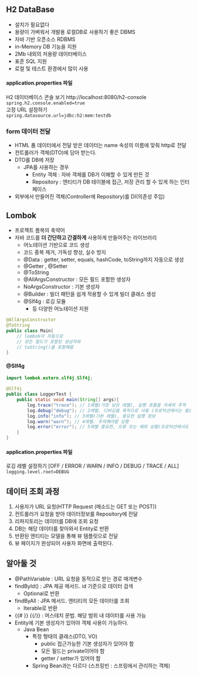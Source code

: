 ## H2 DataBase
- 설치가 필요없다
- 용량이 가벼워서 개발용 로컬DB로 사용하기 좋은 DBMS
- 자바 기반 오픈소스 RDBMS
- in-Memory DB 기능을 지원
- 2Mb 내외의 저용량 데이터베이스
- 표준 SQL 지원
- 로컬 및 테스트 환경에서 많이 사용  

#### application.properties 파일  
H2 데이터베이스 콘솔 보기 http://localhost:8080/h2-console  
```spring.h2.console.enabled=true```  
고정 URL 설정하기  
```spring.datasource.url=jdbc:h2:mem:testdb```  

### form 데이터 전달
- HTML 폼 데이터에서 전달 받은 데이터는 name 속성의 이름에 맞춰 http로 전달
- 컨트롤러가 객체(DTO)에 담아 받는다.
- DTO를 DB에 저장
  - JPA를 사용하는 경우
    - Entity 객체 : 자바 객체를 DB가 이해할 수 있게 만든 것
    - Repository : 엔티티가 DB 테이블에 접근, 저장 관리 할 수 있게 하는 인터페이스
- 외부에서 만들어진 객체(Controller에 Repository)를 DI(의존성 주입)

## Lombok
- 프로젝트 롬복의 축약어
- 자바 코드를 **더 간단하고 간결하게** 사용하게 만들어주는 라이브러리
  - 어노테이션 기반으로 코드 생성
  - 코드 중복 제거, 가독성 향상, 실수 방지
  - @Data : getter, setter, equals, hashCode, toString까지 자동으로 생성
  - @Getter , @Setter
  - @ToString
  - @AllArgsConstructor : 모든 필드 포함한 생성자
  - NoArgsConstructor : 기본 생성자
  - @Builder : 빌더 패턴을 쉽게 적용할 수 있게 빌더 클래스 생성
  - @Slf4g : 로깅 모듈 
    - 등 다양한 어노테이션 지원
```java
@AllArgsConstructor
@ToString
public class Main{
    // lombok이 자동으로
    // 모든 필드가 포함된 생성자와
    // toString()을 포함해줌
}
 ```

#### @Slf4g
```java
import lombok.extern.slf4j.Slf4j;

@Slf4j
public class LoggerTest {
    public static void main(String[] args){
        log.trace("trace"); // 1레벨(가장 낮은 레벨), 실행 흐름을 자세히 추적
        log.debug("debug"); // 2레벨. 디버깅을 목적으로 사용 (프로덕션에서는 필요한 경우만 활성화)
        log.info("info"); // 3레벨(기본 레벨), 중요한 실행 정보
        log.warn("warn"); // 4레벨. 주의해야할 상황
        log.error("error"); // 5레벨 중요한, 오류 또는 예외 상황(프로덕션에서도 활성화) 중요한 문제 식별
    }
}
```
#### application.properties 파일
로깅 레벨 설정하기 [OFF / ERROR / WARN / INFO / DEBUG / TRACE / ALL] 
```logging.level.root=DEBUG```

## 데이터 조회 과정
1. 사용자가 URL 요청(HTTP Request (메소드는 GET 또는 POST))
2. 컨트롤러가 요청을 받아 데이터정보를 Repository에 전달
3. 리파지토리는 데이터를 DB에 조회 요청
4. DB는 해당 데이터를 찾아와서 Entity로 반환
5. 반환된 엔티티는 모델을 통해 뷰 템플릿으로 전달
6. 뷰 페이지가 완성되어 사용자 화면에 출력된다.

## 알아둘 것
- @PathVariable : URL 요청을 동적으로 받는 경로 매개변수
- findById() : JPA 제공 메서드. id 기준으로 데이터 검색
  - Optional로 반환
- findByAll : JPA 메서드. 엔티티의 모든 데이터를 조회
  - Iterable로 반환
- {{#  }} {{/}} : 머스테치 문법. 해당 범위 내 데이터를 사용 가능
- Entity에 기본 생성자가 있어야 객체 사용이 가능하다.
  - Java Bean
    - 특정 형태의 클래스(DTO, VO)
      - public 접근가능한 기본 생성자가 있어야 함
      - 모든 필드는 private이어야 함
      - getter / setter가 있어야 함
    - Spring Bean과는 다르다 (스프링빈 : 스프링에서 관리하는 객체)
